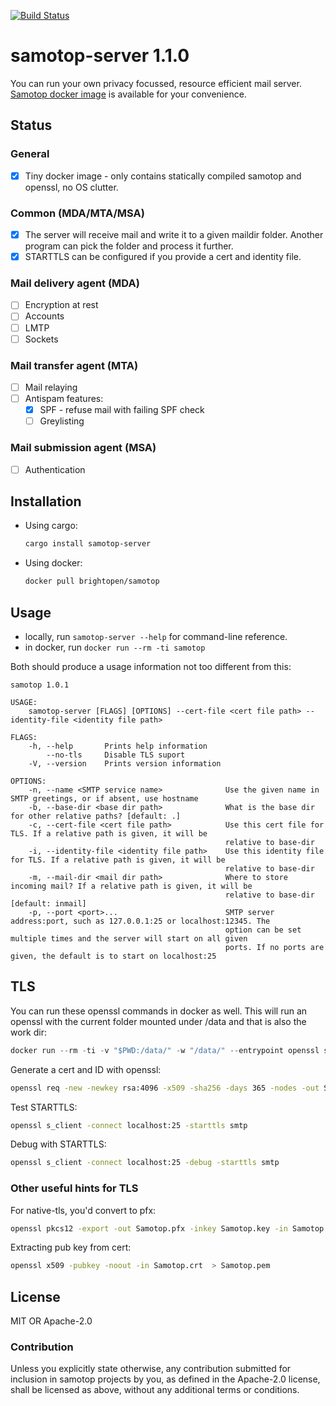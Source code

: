 [![Build Status](https://gitlab.com/BrightOpen/Samotop/badges/develop/pipeline.svg)](https://gitlab.com/BrightOpen/Samotop/commits/master)

# samotop-server 1.1.0

You can run your own privacy focussed, resource efficient mail server. [Samotop docker image](https://hub.docker.com/r/brightopen/samotop) is available for your convenience.

## Status

### General

- [x] Tiny docker image - only contains statically compiled samotop and openssl, no OS clutter.

### Common (MDA/MTA/MSA)

- [x] The server will receive mail and write it to a given maildir folder. Another program can pick the folder and process it further.
- [x] STARTTLS can be configured if you provide a cert and identity file.

### Mail delivery agent (MDA)

- [ ] Encryption at rest
- [ ] Accounts
- [ ] LMTP
- [ ] Sockets

### Mail transfer agent (MTA)

- [ ] Mail relaying
- [ ] Antispam features:
  - [x] SPF - refuse mail with failing SPF check
  - [ ] Greylisting

### Mail submission agent (MSA)

- [ ] Authentication

## Installation

- Using cargo:
   ```bash
   cargo install samotop-server
   ```
- Using docker:
   ```bash
   docker pull brightopen/samotop
   ```

## Usage

- locally, run `samotop-server --help` for command-line reference.
- in docker, run `docker run --rm -ti samotop`

Both should produce a usage information not too different from this:

    samotop 1.0.1

    USAGE:
        samotop-server [FLAGS] [OPTIONS] --cert-file <cert file path> --identity-file <identity file path>

    FLAGS:
        -h, --help       Prints help information
            --no-tls     Disable TLS suport
        -V, --version    Prints version information

    OPTIONS:
        -n, --name <SMTP service name>              Use the given name in SMTP greetings, or if absent, use hostname
        -b, --base-dir <base dir path>              What is the base dir for other relative paths? [default: .]
        -c, --cert-file <cert file path>            Use this cert file for TLS. If a relative path is given, it will be
                                                    relative to base-dir
        -i, --identity-file <identity file path>    Use this identity file for TLS. If a relative path is given, it will be
                                                    relative to base-dir
        -m, --mail-dir <mail dir path>              Where to store incoming mail? If a relative path is given, it will be
                                                    relative to base-dir [default: inmail]
        -p, --port <port>...                        SMTP server address:port, such as 127.0.0.1:25 or localhost:12345. The
                                                    option can be set multiple times and the server will start on all given
                                                    ports. If no ports are given, the default is to start on localhost:25

## TLS

You can run these openssl commands in docker as well.
This will run an openssl with the current folder mounted under /data and that is also the work dir:
```rust
docker run --rm -ti -v "$PWD:/data/" -w "/data/" --entrypoint openssl samotop help
```

Generate a cert and ID with openssl:
```bash
openssl req -new -newkey rsa:4096 -x509 -sha256 -days 365 -nodes -out Samotop.crt -keyout Samotop.key
```

Test STARTTLS:
```bash
openssl s_client -connect localhost:25 -starttls smtp
```

Debug with STARTTLS:
```bash
openssl s_client -connect localhost:25 -debug -starttls smtp
```

### Other useful hints for TLS

For native-tls, you'd convert to pfx:
```bash
openssl pkcs12 -export -out Samotop.pfx -inkey Samotop.key -in Samotop.crt
```

Extracting pub key from cert:
```bash
openssl x509 -pubkey -noout -in Samotop.crt  > Samotop.pem
```


## License
MIT OR Apache-2.0

### Contribution
Unless you explicitly state otherwise, any contribution submitted for inclusion in samotop projects by you, as defined in the Apache-2.0 license, shall be licensed as above, without any additional terms or conditions.
